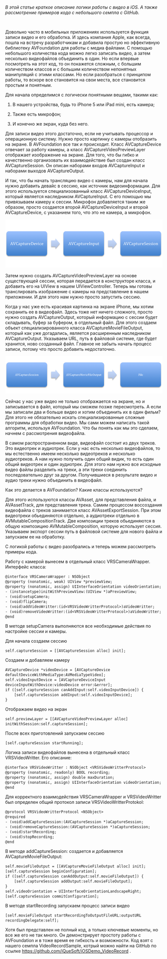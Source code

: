 *В этой статье краткое описание логики работы с видео в iOS. А также
рассмотрение примеров кода с небольшого семпла с GitHub.*

 

Довольно часто в мобильных приложениях используется функция записи видео и его
обработка. И здесь компания Apple, как всегда, пошла на встречу разработчикам и
добавила простую но эффективную библиотеку AVFoundation для работы с медиа
файлами. С помощью небольшого количества кода можно легко записать видео, а
затем несколько видеофайлов объединить в один. Но если впервые посмотреть на
этот код, то он покажется сложным, с большим количеством классов и с большим
количеством непонятных манипуляций с этими классами. Но если разобраться с
принципом работы, то вскоре все становится на свои места, все становится простым
и понятным.

Для начала определимся с логически понятными вещами, такими как:

1.  В нашего устройства, будь то iPhone 5 или iPad mini, есть камера;

2.  Также есть микрофон;

3.  И конечно же экран, куда без него.

Для записи видео этого достаточно, если не учитывать процессор и операционную
систему. Нужно просто картинку с камеры отобразить на экране. В AVFoundation все
так и происходит. Класс AVCaptureDevice отвечает за работу камеры, а класс
AVCaptureVideoPreviewLayer отображает изображение на экране. Для того, что бы
гибко и качественно организовать их взаимодействие был создан класс
AVCaptureSession. Он описан наборами входов AVCaptureInput и наборами выходов
AVCaptureOutput.

И так, что бы начать трансляцию видео с камеры, нам для начала нужно добавить
девайс в сессию, как источник видеоинформации. Для этого используется
специализованный класс AVCaptureDeviceInput, который является наследником
AVCaptureInput. С его помощью мы привязываем камеру к сессии. Микрофон
добавляется таким же образом, просто создается второй AVCaptureDeviceInput и
второй AVCaptureDevice, с указанием того, что это не камера, а микрофон.

![](<report_1_image_1.png>)

Затем нужно создать AVCaptureVideoPreviewLayer на основе существующей сессии,
которая передается в конструкторе класса, и добавить его на UIView в нашем
UIViewController. Теперь мы готовы транслировать изображение с камеры на
представление в нашем приложении. И для этого нам нужно просто запустить сессию.

Когда у нас уже есть красивая картинка на экране iPhone, мы хотим сохранить ее в
видеофайл. Здесь тоже нет ничего сложного, просто нужно создать AVCaptureOutput,
который информацию с сессии будет складывать, буфер за буфером, в отдельный
файл. Для этого создаем объект специализированного класса
AVCaptureMovieFileOutput, который как уже догадались, является расширенным
наследником AVCaptureOutput. Указываем URL, путь в файловой системе, где будет
хранится, ново созданный файл. Главное не забыть начать процесс записи, потому
что просто добавить недостаточно.

![](<report_1_image_2.png>)

Сейчас у нас уже видео не только отображается на экране, но и записывается в
файл, который мы сможем позже пересмотреть. А если мы записали два и больше
видео и хотим объединить их в один фильм? Для этого не обязательно искать
специализированные сложные программы для обработки видео. Мы сами можем написать
такой алгоритм, используя AVFoundation. Что бы понять как мы это сделаем, начнем
с рассмотрения видеофайла.

В самом распространенном виде, видеофайл состоит из двух треков. Это видеотрек и
аудиотрек. Если у нас есть несколько видеофайлов, то мы естественно имеем
несколько видеотреков и несколько аудиотреков. А нам нужно получить один общий
видик, то есть один общий видеотрек и один аудиотрек. Для этого нам нужно все
исходные видео файлы разделить на треки, а эти треки соединить последовательно
друг за другом. Получившиеся в результате видео и аудио треки нужно объединить в
видеофайл.

Как это делается в AVFoundation? Какие классы используются?

Для этого используются классы AVAsset, для представления файла, и AVAssetTrack,
для представления трека. Самим процессом воссоздания видеофайла с треков
занимается класс AVAssetExportSession. При этом видеотреки обьединяются
отдельно, а аудиотреки отдельно в AVMutableCompositionTrack. Две композиции
треков обьединяются в общую композицию AVMutableComposition, которую использует
сессия. Указываем экспорт сессии путь в файловой системе для нового файла и
запускаем ее на обработку.

С логикой работы с видео разобрались и теперь можем рассмотреть примеры кода.

Работу с камерой вынесем в отдельный класс VRSCameraWrapper. Интерфейс класса:

~~~~~~~~~~~~~~~~~~~~~~~~~~~~~~~~~~~~~~~~~~~~~~~~~~~~~~~~~~~~~~~~~~~~~~~~~~~~~~~~
@interface VRSCameraWrapper : NSObject
@property (nonatomic, weak) UIView *previewView;
@property (nonatomic, assign) UIInterfaceOrientation videoOrientation;
- (instancetype)initWithPreviewView:(UIView *)aPreviewView;
- (void)setupCamera;
- (void)flipCamera;
- (void)addVideoWritter:(id<VRSVideoWritterProtocol>)aVideoWritter;
- (void)removeVideoWritter:(id<VRSVideoWritterProtocol>)aVideoWritter;
@end
~~~~~~~~~~~~~~~~~~~~~~~~~~~~~~~~~~~~~~~~~~~~~~~~~~~~~~~~~~~~~~~~~~~~~~~~~~~~~~~~

В методе setupCamera выполняются все необходимые действия по настройке сессии и
камеры.

Для начала создаем сессию

~~~~~~~~~~~~~~~~~~~~~~~~~~~~~~~~~~~~~~~~~~~~~~~~~~~~~~~~~~~~~~~~~~~~~~~~~~~~~~~~
self.captureSession = [[AVCaptureSession alloc] init];
~~~~~~~~~~~~~~~~~~~~~~~~~~~~~~~~~~~~~~~~~~~~~~~~~~~~~~~~~~~~~~~~~~~~~~~~~~~~~~~~

Создаем и добавляем камеру

~~~~~~~~~~~~~~~~~~~~~~~~~~~~~~~~~~~~~~~~~~~~~~~~~~~~~~~~~~~~~~~~~~~~~~~~~~~~~~~~
AVCaptureDevice *videoDevice = [AVCaptureDevice defaultDeviceWithMediaType:AVMediaTypeVideo];
self.videoInputDevice = [AVCaptureDeviceInput deviceInputWithDevice:videoDevice error:&error];
if ([self.captureSession canAddInput:self.videoInputDevice]) {
    [self.captureSession addInput:self.videoInputDevice];
}
~~~~~~~~~~~~~~~~~~~~~~~~~~~~~~~~~~~~~~~~~~~~~~~~~~~~~~~~~~~~~~~~~~~~~~~~~~~~~~~~

Отображаем видео на экран

~~~~~~~~~~~~~~~~~~~~~~~~~~~~~~~~~~~~~~~~~~~~~~~~~~~~~~~~~~~~~~~~~~~~~~~~~~~~~~~~
self.previewLayer = [[AVCaptureVideoPreviewLayer alloc] initWithSession:self.captureSession];
~~~~~~~~~~~~~~~~~~~~~~~~~~~~~~~~~~~~~~~~~~~~~~~~~~~~~~~~~~~~~~~~~~~~~~~~~~~~~~~~

После всех приготовлений запускаем сессию

~~~~~~~~~~~~~~~~~~~~~~~~~~~~~~~~~~~~~~~~~~~~~~~~~~~~~~~~~~~~~~~~~~~~~~~~~~~~~~~~
[self.captureSession startRunning];
~~~~~~~~~~~~~~~~~~~~~~~~~~~~~~~~~~~~~~~~~~~~~~~~~~~~~~~~~~~~~~~~~~~~~~~~~~~~~~~~

Логика записи видеофайлов вынесена в отдельный класс VRSVideoWritter. Его
описание:

~~~~~~~~~~~~~~~~~~~~~~~~~~~~~~~~~~~~~~~~~~~~~~~~~~~~~~~~~~~~~~~~~~~~~~~~~~~~~~~~
@interface VRSVideoWritter : NSObject <VRSVideoWritterProtocol>
@property (nonatomic, readonly) BOOL recording;
@property (nonatomic, assign) double maxDuration;
@property (nonatomic, assign) UIInterfaceOrientation videoOrientation;
@end
~~~~~~~~~~~~~~~~~~~~~~~~~~~~~~~~~~~~~~~~~~~~~~~~~~~~~~~~~~~~~~~~~~~~~~~~~~~~~~~~

Для корректного взаимодействия VRSCameraWrapper и VRSVideoWritter был определен
общий протокол записи VRSVideoWritterProtokol:

~~~~~~~~~~~~~~~~~~~~~~~~~~~~~~~~~~~~~~~~~~~~~~~~~~~~~~~~~~~~~~~~~~~~~~~~~~~~~~~~
@protocol VRSVideoWritterProtocol <NSObject>
@required
- (void)addCaptureSession:(AVCaptureSession *)aCaptureSession;
- (void)removeCaptureSession:(AVCaptureSession *)aCaptureSession;
- (void)startRecording;
- (void)stopRecording;
@end
~~~~~~~~~~~~~~~~~~~~~~~~~~~~~~~~~~~~~~~~~~~~~~~~~~~~~~~~~~~~~~~~~~~~~~~~~~~~~~~~

В методе addCaptureSession: создается и добавляется AVCaptureMovieFileOutput:

~~~~~~~~~~~~~~~~~~~~~~~~~~~~~~~~~~~~~~~~~~~~~~~~~~~~~~~~~~~~~~~~~~~~~~~~~~~~~~~~
self.movieFileOutput = [[AVCaptureMovieFileOutput alloc] init];
[self.captureSession beginConfiguration];
if ([self.captureSession canAddOutput:self.movieFileOutput]) {
    [self.captureSession addOutput:self.movieFileOutput];
}
self.videoOrientation = UIInterfaceOrientationLandscapeRight;
[self.captureSession commitConfiguration];
~~~~~~~~~~~~~~~~~~~~~~~~~~~~~~~~~~~~~~~~~~~~~~~~~~~~~~~~~~~~~~~~~~~~~~~~~~~~~~~~

В методе startRecording запускаем процесс записи видео

~~~~~~~~~~~~~~~~~~~~~~~~~~~~~~~~~~~~~~~~~~~~~~~~~~~~~~~~~~~~~~~~~~~~~~~~~~~~~~~~
[self.movieFileOutput startRecordingToOutputFileURL:outputURL recordingDelegate:self];
~~~~~~~~~~~~~~~~~~~~~~~~~~~~~~~~~~~~~~~~~~~~~~~~~~~~~~~~~~~~~~~~~~~~~~~~~~~~~~~~

Хотя был представлен не полный код, а только ключевые моменты, но все же его не
так много. Он демонстрирует простоту работы с AVFoundation и в тоже время ее
гибкость и возможности. Код взят с нашего семпла VideoRecordSample, котрый можно
найти на GitHub по ссылке <https://github.com/iQueSoft/iOSDemo_VideoRecord> .
